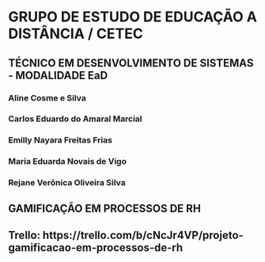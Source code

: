 <h1>GRUPO DE ESTUDO DE EDUCAÇÃO A DISTÂNCIA / CETEC</h1>
<h2>TÉCNICO EM DESENVOLVIMENTO DE SISTEMAS ‐ MODALIDADE EaD</h2>


<h3>Aline Cosme e Silva</h3>
<h3>Carlos Eduardo do Amaral Marcial</h3>
<h3>Emilly Nayara Freitas Frias</h3>
<h3>Maria Eduarda Novais de Vigo</h3>
<h3>Rejane Verônica Oliveira Silva</h3>


<h2>GAMIFICAÇÃO EM PROCESSOS DE RH</h2> 

<h2>Trello: https://trello.com/b/cNcJr4VP/projeto-gamificacao-em-processos-de-rh</h2> 
